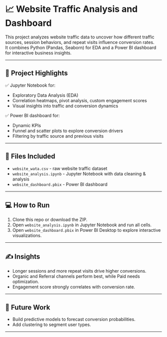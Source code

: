 # 📈 Website Traffic Analysis and Dashboard

This project analyzes website traffic data to uncover how different traffic sources, session behaviors, and repeat visits influence conversion rates.  
It combines Python (Pandas, Seaborn) for EDA and a Power BI dashboard for interactive business insights.

---

## 🚀 Project Highlights
✅ Jupyter Notebook for:
- Exploratory Data Analysis (EDA)
- Correlation heatmaps, pivot analysis, custom engagement scores
- Visual insights into traffic and conversion dynamics

✅ Power BI dashboard for:
- Dynamic KPIs
- Funnel and scatter plots to explore conversion drivers
- Filtering by traffic source and previous visits

---

## 📂 Files Included
- `website_wata.csv` - raw website traffic dataset
- `website_analysis.ipynb` - Jupyter Notebook with data cleaning & analysis
- `website_dashboard.pbix` - Power BI dashboard

---

## 💻 How to Run
1. Clone this repo or download the ZIP.
2. Open `website_analysis.ipynb` in Jupyter Notebook and run all cells.
3. Open `website_dashboard.pbix` in Power BI Desktop to explore interactive visualizations.

---

## ✍️ Insights
- Longer sessions and more repeat visits drive higher conversions.
- Organic and Referral channels perform best, while Paid needs optimization.
- Engagement score strongly correlates with conversion rate.

---

## 🚀 Future Work
- Build predictive models to forecast conversion probabilities.
- Add clustering to segment user types.

---
